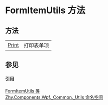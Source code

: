 # FormItemUtils 方法




## 方法
<table>
<tr>
<td><a href="M_Zhy_Components_Wpf__Common__Utils_FormItemUtils_Print.md">Print</a></td>
<td>打印表单项</td></tr>
</table>

## 参见


#### 引用
<a href="T_Zhy_Components_Wpf__Common__Utils_FormItemUtils.md">FormItemUtils 类</a>  
<a href="N_Zhy_Components_Wpf__Common__Utils.md">Zhy.Components.Wpf._Common._Utils 命名空间</a>  
